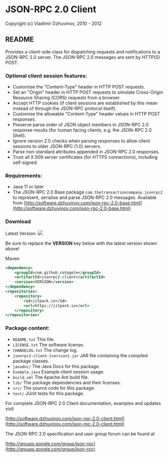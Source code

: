 # JSON-RPC 2.0 Client

Copyright (c) Vladimir Dzhuvinov, 2010 - 2012

## README

Provides a client-side class for dispatching requests and notifications to a JSON-RPC 2.0 server. The JSON-RPC 2.0 messages are sent by HTTP(S) POST.

### Optional client session features:

- Customise the "Content-Type" header in HTTP POST requests.
- Set an "Origin" header in HTTP POST requests to simulate Cross-Origin Resource Sharing (CORS) requests from a browser.
- Accept HTTP cookies (if client sessions are established by this mean instead of through the JSON-RPC protocol itself).
- Customise the allowable "Content-Type" header values in HTTP POST responses.
- Preserve parse order of JSON object members in JSON-RPC 2.0 response results (for human facing clients, e.g. the JSON-RPC 2.0 Shell).
- Ignore version 2.0 checks when parsing responses to allow client sessions to older JSON-RPC (1.0) servers.
- Parse non-standard attributes appended in JSON-RPC 2.0 responses.
- Trust all X.509 server certificates (for HTTPS connections), including self-signed.

### Requirements:

- Java 11 or later
- The JSON-RPC 2.0 Base package `com.thetransactioncompany.jsonrpc2` to represent, serialise and parse JSON-RPC 2.0 messages. Available from [http://software.dzhuvinov.com/json-rpc-2.0-base.html](http://software.dzhuvinov.com/json-rpc-2.0-base.html)

### Download
Latest Version:
[![](https://jitpack.io/v/cotogoto/jsonrpc2-client.svg)](https://jitpack.io/#cotogoto/jsonrpc2-client)

Be sure to replace the **VERSION** key below with the latest version shown above!

Maven
```xml
<dependency>
    <groupId>com.github.cotogoto</groupId>
    <artifactId>jsonrpc2-client</artifactId>
    <version>VERSION</version>
</dependency>
<repositories>
    <repository>
        <id>jitpack.io</id>
        <url>https://jitpack.io</url>
    </repository>
</repositories>
```

### Package content:

- `README.txt`                    This file.
- `LICENSE.txt`                   The software license.
- `CHANGELOG.txt`                 The change log.
- `jsonrpc2-client-{version}.jar` JAR file containing the compiled package classes.
- `javadoc/`                      The Java Docs for this package.
- `Example.java`                  Example client session usage.
- `build.xml`                     The Apache Ant build file.
- `lib/`                          The package dependencies and their licenses.
- `src/`			              The source code for this package.
- `test/`                         JUnit tests for this package.

For complete JSON-RPC 2.0 Client documentation, examples and updates visit

[http://software.dzhuvinov.com/json-rpc-2.0-client.html](http://software.dzhuvinov.com/json-rpc-2.0-client.html)

The JSON-RPC 2.0 specification and user group forum can be found at

[http://groups.google.com/group/json-rpc](http://groups.google.com/group/json-rpc)
